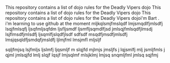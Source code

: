 This repository contains a list of dojo rules for the Deadly Vipers dojo
This repository contains a list of dojo rules for the Deadly Vipers dojo
This repository contains a list of dojo rules for the Deadly Vipers dojoi'm Bart .
i'm learning to use github at the moment
mljkqlsmjfmslqdf
lmjsmqdlfjmlsdfj
lsqjfmlsqfj
ljsqfmljsqfdm
ljsfljsmdf
ljsmfljsqmdlfjsd
jmlsqjfmlsqdfjlmsdj
lsjflmsdfjmlsdfj
ljsqmlfjslqdfjlsdf
sdfsdf
msqdfjmsdfjmlsdfj
lmsjqsqldfjsmdqfjmsldfj
  ljlmjfml  lmsjmfl mljsljf
  
  sqljfmjsq 
  lsjfmljs 
   ljslmfj 
   ljqsmljf m
   slqjfd mjlmjs
    jmsljfs j
    lqjsmlfj mlj
     jsmljfmls j
     qjml jmlsqjfd  lmlj slqjf
     lqsjf lmjsqlmf  mlsjklmj lmjsq
     snqmljfml jmlsq sqjfmj 

